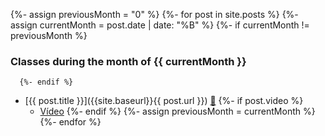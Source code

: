   {%- assign previousMonth = "0" %}
  {%- for post in site.posts %}
     {%- assign currentMonth = post.date | date: "%B" %}
      {%- if currentMonth != previousMonth %}
### Classes during the month of {{ currentMonth }}
      {%- endif %}
* [{{ post.title }}]({{site.baseurl}}{{ post.url }})  [📝]({{site.organization.master}}/{{post.path}})
  {%- if post.video %} 
  * [Vídeo]({{post.video}}) 
  {%- endif %}
      {%- assign previousMonth = currentMonth %}
  {%- endfor %}

